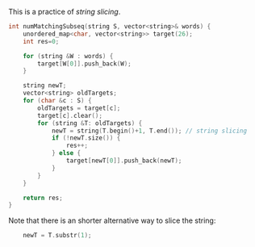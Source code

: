 This is a practice of *string slicing*.
```cpp
int numMatchingSubseq(string S, vector<string>& words) {
	unordered_map<char, vector<string>> target(26);
	int res=0;

	for (string &W : words) {
		target[W[0]].push_back(W);
	}

	string newT;
	vector<string> oldTargets;
	for (char &c : S) {
		oldTargets = target[c];
		target[c].clear();
		for (string &T: oldTargets) {
			newT = string(T.begin()+1, T.end()); // string slicing
			if (!newT.size()) {
				res++;
			} else {
				target[newT[0]].push_back(newT);
			}
		}
	}

	return res;
}
```
Note that there is an shorter alternative way to slice the string:
```cpp
	newT = T.substr(1);
```
	
